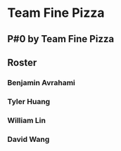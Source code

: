 # Team Fine Pizza
## P#0 by Team Fine Pizza

## Roster
### Benjamin Avrahami
### Tyler Huang
### William Lin
### David Wang
